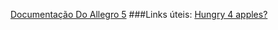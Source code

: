 [Documentação Do Allegro 5](https://liballeg.org/a5docs/5.2.4/index.html)
###Links úteis: 
[Hungry 4 apples?](https://pocketmortys.net/pt/items/recipes)
